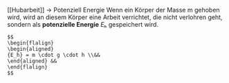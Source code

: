
[[Hubarbeit]] → Potenziell Energie
Wenn ein Körper der Masse m gehoben wird, wird an diesem Körper eine Arbeit verrichtet, die nicht verlohren geht, sondern als **potenzielle Energie** *Eₕ* gespeichert wird.

``` ad-formel
$$
\begin{flalign}
\begin{aligned}
{E_h} = m \cdot g \cdot h \\&& 
\end{aligned} &&
\end{flalign}
$$

```